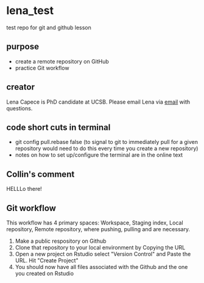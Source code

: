 # lena_test
test repo for git and github lesson

## purpose

- create a remote repository on GitHub
- practice Git workflow

## creator

Lena Capece is PhD candidate at UCSB. Please email Lena via [email](mailto:lcapece@ucsb.edu) with questions.

## code short cuts in terminal 
- git config pull.rebase false (to signal to git to immediately pull for a given repository would need to do this every time you create a new repository)
- notes on how to set up/configure the terminal are in the online text

## Collin's comment

HELLLo there!

## Git workflow 

This workflow has 4 primary spaces: Workspace, Staging index, Local repository, Remote repository, where pushing, pulling and are necessary. 

1) Make a public respository on Github
2) Clone that repository to your local environment by Copying the URL 
3) Open a new project on Rstudio select "Version Control" and Paste the URL. Hit "Create Project"
4) You should now have all files associated with the Github and the one you created on Rstudio
